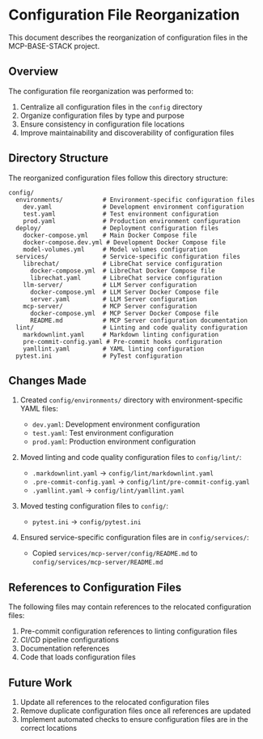 # Configuration File Reorganization

This document describes the reorganization of configuration files in the MCP-BASE-STACK project.

## Overview

The configuration file reorganization was performed to:

1. Centralize all configuration files in the `config` directory
2. Organize configuration files by type and purpose
3. Ensure consistency in configuration file locations
4. Improve maintainability and discoverability of configuration files

## Directory Structure

The reorganized configuration files follow this directory structure:

```
config/
  environments/           # Environment-specific configuration files
    dev.yaml              # Development environment configuration
    test.yaml             # Test environment configuration
    prod.yaml             # Production environment configuration
  deploy/                 # Deployment configuration files
    docker-compose.yml    # Main Docker Compose file
    docker-compose.dev.yml # Development Docker Compose file
    model-volumes.yml     # Model volumes configuration
  services/               # Service-specific configuration files
    librechat/            # LibreChat service configuration
      docker-compose.yml  # LibreChat Docker Compose file
      librechat.yaml      # LibreChat service configuration
    llm-server/           # LLM Server configuration
      docker-compose.yml  # LLM Server Docker Compose file
      server.yaml         # LLM Server configuration
    mcp-server/           # MCP Server configuration
      docker-compose.yml  # MCP Server Docker Compose file
      README.md           # MCP Server configuration documentation
  lint/                   # Linting and code quality configuration
    markdownlint.yaml     # Markdown linting configuration
    pre-commit-config.yaml # Pre-commit hooks configuration
    yamllint.yaml         # YAML linting configuration
  pytest.ini              # PyTest configuration
```

## Changes Made

1. Created `config/environments/` directory with environment-specific YAML files:
   - `dev.yaml`: Development environment configuration
   - `test.yaml`: Test environment configuration
   - `prod.yaml`: Production environment configuration

2. Moved linting and code quality configuration files to `config/lint/`:
   - `.markdownlint.yaml` → `config/lint/markdownlint.yaml`
   - `.pre-commit-config.yaml` → `config/lint/pre-commit-config.yaml`
   - `.yamllint.yaml` → `config/lint/yamllint.yaml`

3. Moved testing configuration files to `config/`:
   - `pytest.ini` → `config/pytest.ini`

4. Ensured service-specific configuration files are in `config/services/`:
   - Copied `services/mcp-server/config/README.md` to `config/services/mcp-server/README.md`

## References to Configuration Files

The following files may contain references to the relocated configuration files:

1. Pre-commit configuration references to linting configuration files
2. CI/CD pipeline configurations
3. Documentation references
4. Code that loads configuration files

## Future Work

1. Update all references to the relocated configuration files
2. Remove duplicate configuration files once all references are updated
3. Implement automated checks to ensure configuration files are in the correct locations